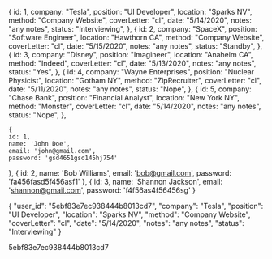   {
    id: 1,
    company: "Tesla",
    position: "UI Developer",
    location: "Sparks NV",
    method: "Company Website",
    coverLetter: "cl",
    date: "5/14/2020",
    notes: "any notes",
    status: "Interviewing",
  },
  {
    id: 2,
    company: "SpaceX",
    position: "Software Engineer",
    location: "Hawthorn CA",
    method: "Company Website",
    coverLetter: "cl",
    date: "5/15/2020",
    notes: "any notes",
    status: "Standby",
  },  {
    id: 3,
    company: "Disney",
    position: "Imagineer",
    location: "Anaheim CA",
    method: "Indeed",
    coverLetter: "cl",
    date: "5/13/2020",
    notes: "any notes",
    status: "Yes",
  },
  {
    id: 4,
    company: "Wayne Enterprises",
    position: "Nuclear Physicist",
    location: "Gotham NY",
    method: "ZipRecruiter",
    coverLetter: "cl",
    date: "5/11/2020",
    notes: "any notes",
    status: "Nope",
  },  {
    id: 5,
    company: "Chase Bank",
    position: "Financial Analyst",
    location: "New York NY",
    method: "Monster",
    coverLetter: "cl",
    date: "5/14/2020",
    notes: "any notes",
    status: "Nope",
  },

    {
    id: 1,
    name: 'John Doe',
    email: 'john@gmail.com',
    password: 'gsd4651gsd145hj754'
  },
  {
    id: 2,
    name: 'Bob Williams',
    email: 'bob@gmail.com',
    password: 'fa456fasd5f456asf1'
  },
  {
    id: 3,
    name: 'Shannon Jackson',
    email: 'shannon@gmail.com',
    password: 'f4f56as4f56456sg'
  }

  {
	"user_id": "5ebf83e7ec938444b8013cd7",
    "company": "Tesla",
    "position": "UI Developer",
    "location": "Sparks NV",
    "method": "Company Website",
    "coverLetter": "cl",
    "date": "5/14/2020",
    "notes": "any notes",
    "status": "Interviewing"
  }

  5ebf83e7ec938444b8013cd7